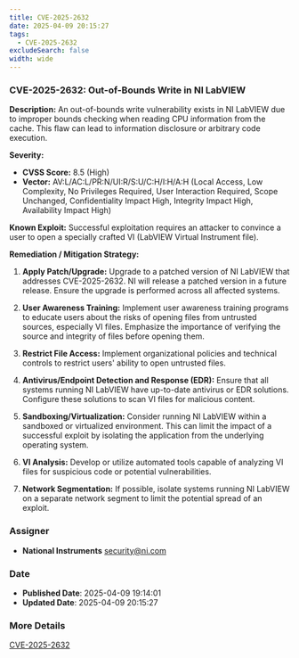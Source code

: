 ```yaml
---
title: CVE-2025-2632
date: 2025-04-09 20:15:27
tags:
  - CVE-2025-2632
excludeSearch: false
width: wide
---
```


### CVE-2025-2632: Out-of-Bounds Write in NI LabVIEW

**Description:** An out-of-bounds write vulnerability exists in NI LabVIEW due to improper bounds checking when reading CPU information from the cache. This flaw can lead to information disclosure or arbitrary code execution.

**Severity:**

*   **CVSS Score:** 8.5 (High)
*   **Vector:** AV:L/AC:L/PR:N/UI:R/S:U/C:H/I:H/A:H (Local Access, Low Complexity, No Privileges Required, User Interaction Required, Scope Unchanged, Confidentiality Impact High, Integrity Impact High, Availability Impact High)

**Known Exploit:** Successful exploitation requires an attacker to convince a user to open a specially crafted VI (LabVIEW Virtual Instrument file).

**Remediation / Mitigation Strategy:**

1.  **Apply Patch/Upgrade:** Upgrade to a patched version of NI LabVIEW that addresses CVE-2025-2632.  NI will release a patched version in a future release. Ensure the upgrade is performed across all affected systems.

2.  **User Awareness Training:**  Implement user awareness training programs to educate users about the risks of opening files from untrusted sources, especially VI files. Emphasize the importance of verifying the source and integrity of files before opening them.

3.  **Restrict File Access:** Implement organizational policies and technical controls to restrict users' ability to open untrusted files.

4.  **Antivirus/Endpoint Detection and Response (EDR):** Ensure that all systems running NI LabVIEW have up-to-date antivirus or EDR solutions.  Configure these solutions to scan VI files for malicious content.

5.  **Sandboxing/Virtualization:**  Consider running NI LabVIEW within a sandboxed or virtualized environment. This can limit the impact of a successful exploit by isolating the application from the underlying operating system.

6. **VI Analysis:** Develop or utilize automated tools capable of analyzing VI files for suspicious code or potential vulnerabilities.

7.  **Network Segmentation:** If possible, isolate systems running NI LabVIEW on a separate network segment to limit the potential spread of an exploit.

### Assigner
- **National Instruments** <security@ni.com>

### Date
- **Published Date**: 2025-04-09 19:14:01
- **Updated Date**: 2025-04-09 20:15:27

### More Details
[CVE-2025-2632](https://www.cvedetails.com/cve/CVE-2025-2632)
